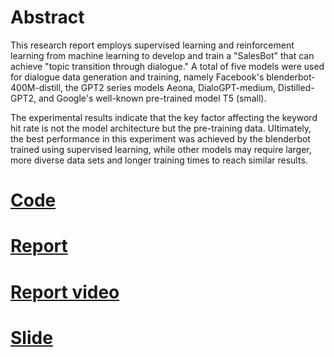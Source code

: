 # Abstract
This research report employs supervised learning and reinforcement learning from machine learning to develop and train a "SalesBot" that can achieve "topic transition through dialogue." A total of five models were used for dialogue data generation and training, namely Facebook's blenderbot-400M-distill, the GPT2 series models Aeona, DialoGPT-medium, Distilled-GPT2, and Google's well-known pre-trained model T5 (small).

The experimental results indicate that the key factor affecting the keyword hit rate is not the model architecture but the pre-training data. Ultimately, the best performance in this experiment was achieved by the blenderbot trained using supervised learning, while other models may require larger, more diverse data sets and longer training times to reach similar results.

# [Code](https://github.com/paul0728/110-2-NTU-CSIE-ADL/tree/main/ADL-Final/team_5)
# [Report](report/最終繳交的報告_影片/終版_2022%20Applied%20Deep%20Learning%20Final%20Project%20(Team5).pdf)
# [Report video](report/最終繳交的報告_影片/ADL報告影片.zip)
# [Slide](最終簡報.pptx)
